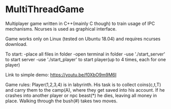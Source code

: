 # MultiThreadGame
Multiplayer game written in C++(mainly C though) to train usage of IPC mechanisms. 
Ncurses is used as graphical interface.

Game works only on Linux (tested on Ubuntu 18.04) and requires ncurses download.

To start:
-place all files in folder
-open terminal in folder
-use './start_server' to start server
-use './start_player' to start player(up to 4 times, each for one player)

Link to simple demo: https://youtu.be/f0XbO9m9M6I

Game rules: 
Player(1,2,3,4) is in labyrinth. 
His task is to collect coins(c,t,T) and carry them to the camp(A), where they get saved into his account.
If he crashes into another player or npc beast(\*) he dies, leaving all money in place.
Walking through the bush(#) takes two moves.
